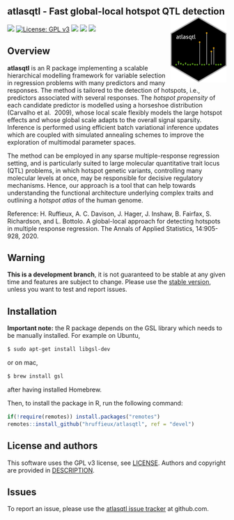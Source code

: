 <!-- README.md is generated from README.Rmd. Please edit that file -->
<!-- First time: run usethis::use_readme_rmd() to create a pre-commit hook that 
prevents from committing if the README.Rmd has changed, but has not been 
re-knitted to generate an updated README.md -->

## atlasqtl - Fast global-local hotspot QTL detection <img src="man/figures/atlasqtl_logo.png" align="right" height="150"/>

<!-- Run for the R CMD checks, run usethis::use_github_actions() to set up the pipeline, possibly modify the .yaml file and then: -->
<!-- [![R build status](https://github.com/hruffieux/atlasqtl/workflows/R-CMD-check/badge.svg)](https://github.com/hruffieux/atlasqtl/actions) # TODO. not enabled yet, needs pre-install of GSL lib for windows -->

[![](https://travis-ci.org/hruffieux/atlasqtl.svg?branch=devel)](https://travis-ci.org/hruffieux/atlasqtl)
[![License: GPL
v3](https://img.shields.io/badge/license-GPL%20v3-blue.svg)](https://www.gnu.org/licenses/gpl-3.0)
[![](https://img.shields.io/badge/devel%20version-0.1.4-blue.svg)](https://github.com/hruffieux/atlasqtl)
[![](https://img.shields.io/github/languages/code-size/hruffieux/atlasqtl.svg)](https://github.com/hruffieux/atlasqtl)
[![](https://img.shields.io/badge/doi-10.1214/20--AOAS1332-yellow.svg)](https://doi.org/10.1214/20-AOAS1332)

## Overview

**atlasqtl** is an R package implementing a scalable hierarchical
modelling framework for variable selection in regression problems with
many predictors and many responses. The method is tailored to the
detection of hotspots, i.e., predictors associated with several
responses. The *hotspot propensity* of each candidate predictor is
modelled using a horseshoe distribution (Carvalho et al.  2009), whose
local scale flexibly models the large hotspot effects and whose global
scale adapts to the overall signal sparsity. Inference is performed
using efficient batch variational inference updates which are coupled
with simulated annealing schemes to improve the exploration of
multimodal parameter spaces.

The method can be employed in any sparse multiple-response regression
setting, and is particularly suited to large molecular quantitative
trait locus (QTL) problems, in which hotspot genetic variants,
controlling many molecular levels at once, may be responsible for
decisive regulatory mechanisms. Hence, our approach is a tool that can
help towards understanding the functional architecture underlying
complex traits and outlining a *hotspot atlas* of the human genome.

Reference: H. Ruffieux, A. C. Davison, J. Hager, J. Inshaw, B. Fairfax,
S. Richardson, and L. Bottolo. A global-local approach for detecting
hotspots in multiple response regression. The Annals of Applied
Statistics, 14:905-928, 2020.

## Warning

**This is a development branch**, it is not guaranteed to be stable at
any given time and features are subject to change. Please use the
[stable version](https://github.com/hruffieux/atlasqtl), unless you want
to test and report issues.

## Installation

**Important note:** the R package depends on the GSL library which needs
to be manually installed. For example on Ubuntu,

``` bash
$ sudo apt-get install libgsl-dev
```

or on mac,

``` bash
$ brew install gsl
```

after having installed Homebrew.

Then, to install the package in R, run the following command:

``` r
if(!require(remotes)) install.packages("remotes")
remotes::install_github("hruffieux/atlasqtl", ref = "devel")
```

## License and authors

This software uses the GPL v3 license, see [LICENSE](LICENSE). Authors
and copyright are provided in [DESCRIPTION](DESCRIPTION).

## Issues

To report an issue, please use the [atlasqtl issue
tracker](https://github.com/hruffieux/atlasqtl/issues) at github.com.
